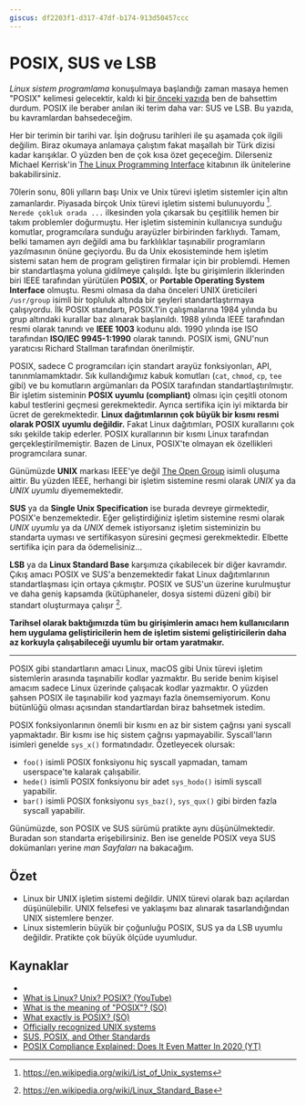 ```yaml
---
giscus: df2203f1-d317-47df-b174-913d50457ccc
---
```


# POSIX, SUS ve LSB

*Linux sistem programlama* konuşulmaya başlandığı zaman masaya hemen "POSIX"
kelimesi gelecektir, kaldı ki [bir önceki yazıda](arayuz.md) ben de bahsettim
durdum. POSIX ile beraber anılan iki terim daha var: SUS ve LSB. Bu yazıda, bu
kavramlardan bahsedeceğim.

Her bir terimin bir tarihi var. İşin doğrusu tarihleri ile şu aşamada çok ilgili
değilim. Biraz okumaya anlamaya çalıştım fakat maşallah bir Türk dizisi kadar
karışıklar. O yüzden ben de çok kısa özet geçeceğim. Dilerseniz Michael
Kerrisk'in [The Linux Programming Interface](https://man7.org/tlpi/) kitabının
ilk ünitelerine bakabilirsiniz.

70lerin sonu, 80li yılların başı Unix ve Unix türevi işletim sistemler için
altın zamanlardır. Piyasada birçok Unix türevi işletim sistemi bulunuyordu
[^1f]. `Nerede çokluk orada ...` ilkesinden yola çıkarsak bu çeşitlilik hemen
bir takım problemler doğurmuştu. Her işletim sisteminin kullanıcıya sunduğu
komutlar, programcılara sunduğu arayüzler birbirinden farklıydı. Tamam, belki
tamamen ayrı değildi ama bu farklılıklar taşınabilir programların yazılmasının
önüne geçiyordu. Bu da Unix ekosisteminde hem işletim sistemi satan hem de
program geliştiren firmalar için bir problemdi. Hemen bir standartlaşma yoluna
gidilmeye çalışıldı. İşte bu girişimlerin ilklerinden biri IEEE tarafından
yürütülen **POSIX**, or **Portable Operating System Interface** olmuştu. Resmi
olmasa da daha önceleri UNIX üreticileri `/usr/group` isimli bir topluluk
altında bir şeyleri standartlaştırmaya çalışıyordu. İlk POSIX standartı,
POSIX.1'in çalışmalarına 1984 yılında bu grup altındaki kurallar baz alınarak
başlanıldı. 1988 yılında IEEE tarafından resmi olarak tanındı ve **IEEE 1003**
kodunu aldı. 1990 yılında ise ISO tarafından **ISO/IEC 9945-1:1990** olarak
tanındı. POSIX ismi, GNU'nun yaratıcısı Richard Stallman tarafından
önerilmiştir.

POSIX, sadece C programcıları için standart arayüz fonksiyonları, API,
tanınmlamamktadır. Sık kullandığımız kabuk komutları (`cat`, `chmod`, `cp`,
`tee` gibi) ve bu komutların argümanları da POSIX tarafından
standartlaştırılmıştır. Bir işletim sisteminin **POSIX uyumlu (compliant)**
olması için çeşitli otonom kabul testlerini geçmesi gerekmektedir. Ayrıca
sertifika için iyi miktarda bir ücret de gerekmektedir. **Linux dağıtımlarının
çok büyük bir kısmı resmi olarak POSIX uyumlu değildir.** Fakat Linux
dağıtımları, POSIX kurallarını çok sıkı şekilde takip ederler. POSIX
kurallarının bir kısmı Linux tarafından gerçekleştirilmemiştir. Bazen de Linux,
POSIX'te olmayan ek özellikleri programcılara sunar.

Günümüzde **UNIX** markası IEEE'ye değil [The Open
Group](https://unix.org/trademark.html) isimli oluşuma aittir. Bu yüzden IEEE,
herhangi bir işletim sistemine resmi olarak *UNIX* ya da *UNIX uyumlu*
diyememektedir.

**SUS** ya da **Single Unix Specification** ise burada devreye girmektedir,
POSIX'e benzemektedir. Eğer geliştirdiğiniz işletim sistemine resmi olarak *UNIX
uyumlu* ya da *UNIX* demek istiyorsanız işletim sisteminizin bu standarta uyması
ve sertifikasyon süresini geçmesi gerekmektedir. Elbette sertifika için para da
ödemelisiniz...

**LSB** ya da **Linux Standard Base** karşımıza çıkabilecek bir diğer kavramdır.
Çıkış amacı POSIX ve SUS'a benzemektedir fakat Linux dağıtımlarının
standartlaşması için ortaya çıkmıştır. POSIX ve SUS'un üzerine kurulmuştur ve
daha geniş kapsamda (kütüphaneler, dosya sistemi düzeni gibi) bir standart
oluşturmaya çalışır [^2f].

**Tarihsel olarak baktığımızda tüm bu girişimlerin amacı hem kullanıcıların hem
uygulama geliştiricilerin hem de işletim sistemi geliştiricilerin daha az
korkuyla çalışabileceği uyumlu bir ortam yaratmakır.**

---

POSIX gibi standartların amacı Linux, macOS gibi Unix türevi işletim sistemlerin
arasında taşınabilir kodlar yazmaktır. Bu seride benim kişisel amacım sadece
Linux üzerinde çalışacak kodlar yazmaktır. O yüzden şahsen POSIX ile taşınabilir
kod yazmayı fazla önemsemiyorum. Konu bütünlüğü olması açısından standartlardan
biraz bahsetmek istedim.

POSIX fonksiyonlarının önemli bir kısmı en az bir sistem çağrısı yani syscall
yapmaktadır. Bir kısmı ise hiç sistem çağrısı yapmayabilir. Syscall'ların isimleri
genelde `sys_x()` formatındadır. Özetleyecek olursak:

- `foo()` isimli POSIX fonksiyonu hiç syscall yapmadan, tamam userspace'te
  kalarak çalışabilir.
- `hede()` isimli POSIX fonksiyonu bir adet `sys_hodo()` isimli syscall
  yapabilir.
- `bar()` isimli POSIX fonksiyonu `sys_baz()`, `sys_qux()` gibi birden fazla
  syscall yapabilir.

Günümüzde, son POSIX ve SUS sürümü pratikte aynı düşünülmektedir. Buradan son
standarta erişebilirsiniz. Ben ise genelde POSIX veya SUS dokümanları yerine
*man Sayfaları* na bakacağım.

## Özet

- Linux bir UNIX işletim sistemi değildir. UNIX türevi olarak bazı açılardan
  düşünülebilir. UNIX felsefesi ve yaklaşımı baz alınarak tasarlandığından UNIX
  sistemlere benzer.
- Linux sistemlerin büyük bir çoğunluğu POSIX, SUS ya da LSB uyumlu değildir.
  Pratikte çok büyük ölçüde uyumludur.

## Kaynaklar

- [](kaynak.md)
- [What is Linux? Unix? POSIX? (YouTube)](https://www.youtube.com/watch?v=hy4OeVCLGZ4)
- [What is the meaning of "POSIX"? (SO)](https://stackoverflow.com/questions/1780599/what-is-the-meaning-of-posix)
- [What exactly is POSIX? (SO)](https://unix.stackexchange.com/q/11983)
- [Officially recognized UNIX systems](https://www.opengroup.org/openbrand/register/)
- [SUS, POSIX, and Other Standards](https://dcjtech.info/topic/sus-posix-and-other-standards/)
- [POSIX Compliance Explained: Does It Even Matter In 2020 (YT)](https://www.youtube.com/watch?v=728Eu5RFoTs)

[^1f]: <https://en.wikipedia.org/wiki/List_of_Unix_systems>
[^2f]: <https://en.wikipedia.org/wiki/Linux_Standard_Base>
